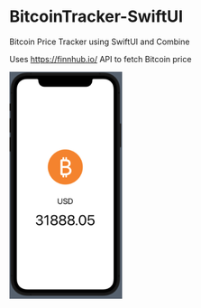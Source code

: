 # BitcoinTracker-SwiftUI
Bitcoin Price Tracker using SwiftUI and Combine

Uses https://finnhub.io/ API to fetch Bitcoin price

<img src="https://github.com/sabar183ahuja/BitcoinTracker-SwiftUI/blob/main/B.png" width="200">

